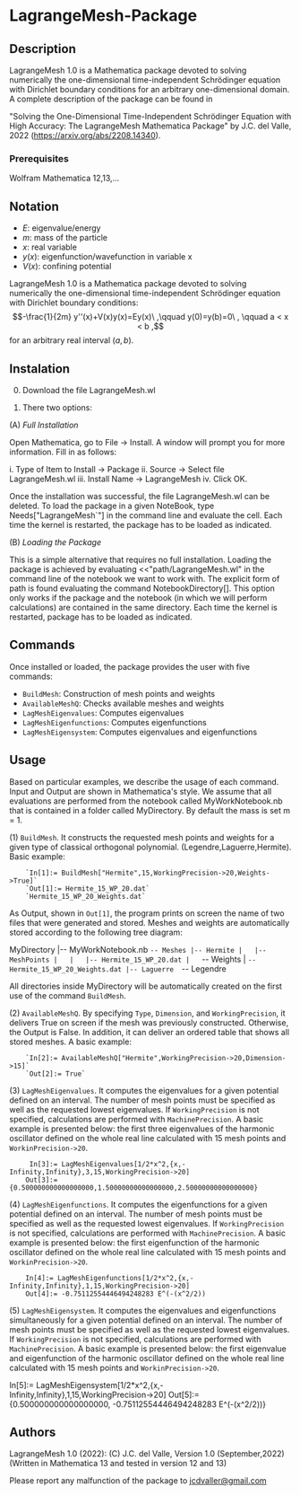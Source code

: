 # LagrangeMesh-Package

## Description
LagrangeMesh 1.0 is a Mathematica package devoted to solving numerically the one-dimensional time-independent Schrödinger equation with Dirichlet boundary conditions for an arbitrary one-dimensional domain.
A complete description of the package can be found in

"Solving the One-Dimensional Time-Independent Schrödinger Equation with 
      High Accuracy: The LagrangeMesh Mathematica Package"
                    by J.C. del Valle, 2022
                     (https://arxiv.org/abs/2208.14340).

             
### Prerequisites
Wolfram Mathematica 12,13,...

## Notation

   * $E$: eigenvalue/energy
   * $m$: mass of the particle
   * $x$: real variable
* $y(x)$: eigenfunction/wavefunction in variable x
* $V(x)$: confining potential




LagrangeMesh 1.0 is a Mathematica package devoted to solving numerically 
the one-dimensional time-independent Schrödinger equation with Dirichlet
boundary conditions:
     $$-\frac{1}{2m} y''(x)+V(x)y(x)=Ey(x)\ ,\qquad  y(0)=y(b)=0\  , \qquad      a < x < b ,$$
for an arbitrary real interval $(a,b)$. 


## Instalation

0. Download the file LagrangeMesh.wl

1. There two options: 

(A) *Full Installation* 

Open Mathematica, go to File -> Install.
   A window will prompt you for more information. Fill in as follows:

  i. Type of Item to Install -> Package
 ii. Source -> Select file LagrangeMesh.wl 
iii. Install Name -> LagrangeMesh
 iv. Click OK.

Once the installation was successful, the file LagrangeMesh.wl can be
deleted. To load the package in a given NoteBook, type Needs["LagrangeMesh`"] 
in the command line and evaluate the cell. Each time the kernel is restarted, 
the package has to be loaded as indicated.


(B) *Loading the Package*

This is a simple alternative that requires no
   full installation. Loading the package is achieved by evaluating
   <<"path/LagrangeMesh.wl" in the command line of the notebook
   we want to work with. The explicit form of path is found evaluating
   the command NotebookDirectory[]. This option only works if the package
   and the notebook (in which we will perform calculations) are contained
   in the same directory. Each time the kernel is restarted, package has to be
   loaded as indicated.


## Commands

 Once installed or loaded, the package provides the user with five commands:



* `BuildMesh`: Construction of mesh points and weights            
* `AvailableMeshQ`: Checks available meshes and weights
* `LagMeshEigenvalues`: Computes eigenvalues
* `LagMeshEigenfunctions`: Computes eigenfunctions
* `LagMeshEigensystem`: Computes eigenvalues and eigenfunctions



## Usage

Based on particular examples, we describe the usage of each command. Input and Output
are shown in Mathematica's style. We assume that all evaluations are performed from the
notebook called MyWorkNotebook.nb that is contained in a folder called MyDirectory. By
default the mass is set m = 1.


(1) `BuildMesh`. It constructs the requested mesh points and weights for a given type 
               of classical orthogonal polynomial. (Legendre,Laguerre,Hermite).
               Basic example: 

        `In[1]:= BuildMesh["Hermite",15,WorkingPrecision->20,Weights->True]`
        `Out[1]:= Hermite_15_WP_20.dat`  
        `Hermite_15_WP_20_Weights.dat` 
                
As Output, shown in `Out[1]`, the program prints on screen the name of
two files that were generated and stored. Meshes and weights are 
automatically stored according to the following tree diagram:

 MyDirectory
 |-- MyWorkNotebook.nb
 `-- Meshes
     |-- Hermite
     |   |-- MeshPoints
     |   |   |-- Hermite_15_WP_20.dat
     |   `-- Weights
     |       `-- Hermite_15_WP_20_Weights.dat
     |-- Laguerre 
     `-- Legendre

All directories inside MyDirectory will be automatically created on the first use
of the command `BuildMesh`.       


(2) `AvailableMeshQ`. By specifying `Type`, `Dimension`, and `WorkingPrecision`, it delivers True on 
                    screen if the mesh was previously constructed. Otherwise, the Output
                    is False. In addition, it can deliver an ordered table that shows
                    all stored meshes. A basic example:

        `In[2]:= AvailableMeshQ["Hermite",WorkingPrecision->20,Dimension->15]`
        `Out[2]:= True`
                                 



(3) `LagMeshEigenvalues`. It computes the eigenvalues for a given potential defined on
                        an interval. The number of mesh points must be specified as 
                        well as the requested lowest eigenvalues. If `WorkingPrecision`
                        is not specified, calculations are performed with `MachinePrecision`.
                        A basic example is presented below: the first three eigenvalues
                        of the harmonic oscillator defined on the whole real line
                        calculated with 15 mesh points and `WorkinPrecision->20`.

         In[3]:= LagMeshEigenvalues[1/2*x^2,{x,-Infinity,Infinity},3,15,WorkingPrecision->20]
        Out[3]:= {0.500000000000000000,1.50000000000000000,2.50000000000000000}
          
 

(4) `LagMeshEigenfunctions`. It computes the eigenfunctions for a given potential defined on
                           an interval. The number of mesh points must be specified as 
                           well as the requested lowest eigenvalues. If `WorkingPrecision`
                           is not specified, calculations are performed with `MachinePrecision`.
                           A basic example is presented below: the first eigenfunction 
                           of the harmonic oscillator defined on the whole real line
                           calculated with 15 mesh points and `WorkinPrecision->20`.

        In[4]:= LagMeshEigenfunctions[1/2*x^2,{x,-Infinity,Infinity},1,15,WorkingPrecision->20]
        Out[4]:= -0.75112554446494248283 E^(-(x^2/2))

(5) `LagMeshEigensystem`. It computes the eigenvalues and eigenfunctions simultaneously 
                        for a given potential defined on an interval. The number of mesh
                        points must be specified as well as the requested lowest eigenvalues.
                        If `WorkingPrecision` is not specified, calculations are performed with
                        `MachinePrecision`. A basic example is presented below: the first
                        eigenvalue and eigenfunction of the harmonic oscillator defined
                        on the whole real line calculated with 15 mesh points and
                        `WorkinPrecision->20`.

 In[5]:= LagMeshEigensystem[1/2*x^2,{x,-Infinity,Infinity},1,15,WorkingPrecision->20]
Out[5]:= {0.500000000000000000, -0.75112554446494248283 E^(-(x^2/2))}





## Authors
LagrangeMesh 1.0 (2022):
(C) J.C. del Valle, Version 1.0 (September,2022)  
(Written in Mathematica 13 and tested in version 12 and 13)

Please report any malfunction of the package to jcdvaller@gmail.com
